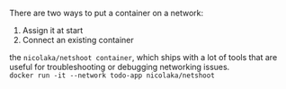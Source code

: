 
There are two ways to put a container on a network:  
1. Assign it at start  
2. Connect an existing container  




the `nicolaka/netshoot container`, which ships with a lot of tools that are useful for troubleshooting or debugging networking issues.  
`docker run -it --network todo-app nicolaka/netshoot`  